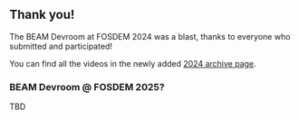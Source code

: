 ## Thank you!

The BEAM Devroom at FOSDEM 2024 was a blast, thanks to everyone who submitted and participated!

You can find all the videos in the newly added [2024 archive page](/2024-edition).

### BEAM Devroom @ FOSDEM 2025?

TBD
